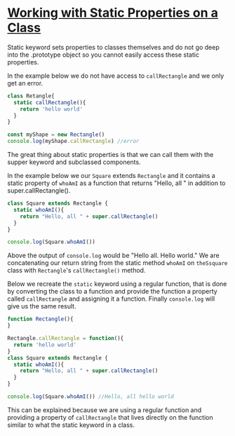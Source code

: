 # [Working with Static Properties on a Class](https://egghead.io/lessons/javascript-working-with-static-properties-on-a-class)

Static keyword sets properties to classes themselves and do not go deep into the .prototype object so you cannot easily access these static properties.

In the example below we do not have access to `callRectangle` and we only get an error.

```js
class Retangle{
  static callRectangle(){
    return 'hello world'
  }
}

const myShape = new Rectangle()
console.log(myShape.callRectangle) //error
```

The great thing about static properties is that we can call them with the supper keyword and subclassed components.

In the example below we our `Square` extends `Rectangle` and it contains a static property of `whoAmI` as a function that returns "Hello, all " in addition to super.callRectangle().

```js
class Square extends Rectangle {
  static whoAmI(){
    return "Hello, all " + super.callRectangle() 
  }
} 

console.log(Square.whoAmI())
```

Above the output of `console.log` would be "Hello all. Hello world." We are concatenating our return string from the static method `whoAmI` on `theSsquare` class with `Rectangle`'s `callRectangle()` method.

Below we recreate the `static` keyword using a regular function, that is done by converting the class to a function and provide the function a property called `callRectangle` and assigning it a function. Finally `console.log` will give us the same result. 

```js
function Rectangle(){
}

Rectangle.callRectangle = function(){
  return 'hello world'
}
class Square extends Rectangle {
  static whoAmI(){
    return "Hello, all " + super.callRectangle()
  }
}

console.log(Square.whoAmI()) //Hello, all hello world
```

This can be explained because we are using a regular function and providing a property of `callRectangle` that lives directly on the function similar to what the static keyword in a class.
